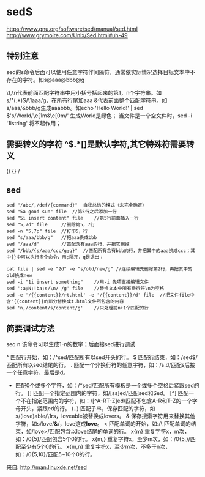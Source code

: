 
sed$
======================
<https://www.gnu.org/software/sed/manual/sed.html>
<http://www.grymoire.com/Unix/Sed.html#uh-49>

特别注意
---------------------
sed的s命令后面可以使用任意字符作间隔符，通常依实际情况选择目标文本中不存在的字符。如s@aaa@bbb@g

\1,\n代表前面匹配字符串中用小括号括起来的第1，n个字符串。如s/^\(.*\)$/\1aaa/g，在所有行尾加aaa
&代表前面整个匹配字符串。如s/aaa/&bbb/g生成aaabbb。如echo 'Hello World!' | sed $'s/World/\e[1m&\e[0m/' 生成World是绿色；
当文件是一个空文件时，sed -i '1istring' 将不起作用；

需要转义的字符	^$.*[]是默认字符,其它特殊符需要转义	
---------------------
()
{}
/


sed
---------------------
	sed "/abc/,/def/{command}"	自我总结的模式（未完全确定）
	sed "5a good sun" file	//第5行之后添加一行
	sed "5i insert content" file	//第5行前面插入一行
	sed "5,7d" file		//删除第5，7行
	sed -n "5,7p" file	//打印5，行
	sed "s/aaa/bbb/g"	//把aaa换成bbb
	sed "/aaa/d"		//匹配含有aaa的行，并把它删掉
	sed "/bbb/{s/aaa/ccc/g;q}"	//匹配所有含有bbb的行，并把其中的aaa换成ccc；其中{}中可以执行多个命令，用;隔开，q是退出；

	cat file | sed -e "2d" -e "s/old/new/g"	//连续编辑先删除第2行，再把其中的old换成new
	sed -i "1i insert something"	//用-i 先项直接编辑文件
	sed ':a;N;!ba;s/\n/ /g' file	//替换文本中所有换行符\n为空格
	sed -e '/{{content}}/rt.html' -e '/{{content}}/d' file	//把文件file中含"{{content}}的部分替换成t.html文件所包含的内容
	sed 'n,/content/s/content/g'	//只处理前n+1个匹配的行

简要调试方法
---------------------
seq	n	该命令可以生成1-n的数字；后面接sed进行调试



^ 匹配行开始，如：/^sed/匹配所有以sed开头的行。 
$ 匹配行结束，如：/sed$/匹配所有以sed结尾的行。 
. 匹配一个非换行符的任意字符，如：/s.d/匹配s后接一个任意字符，最后是d。
* 匹配0个或多个字符，如：/*sed/匹配所有模板是一个或多个空格后紧跟sed的行。 
[] 匹配一个指定范围内的字符，如/[ss]ed/匹配sed和Sed。 
[^] 匹配一个不在指定范围内的字符，如：/[^A-RT-Z]ed/匹配不包含A-R和T-Z的一个字母开头，紧跟ed的行。 
\(..\) 匹配子串，保存匹配的字符，如s/\(love\)able/\1rs，loveable被替换成lovers。 
& 保存搜索字符用来替换其他字符，如s/love/**&**/，love这成**love**。 
\< 匹配单词的开始，如:/\ 匹配单词的结束，如/love\>/匹配包含以love结尾的单词的行。 
x\{m\} 重复字符x，m次，如：/0\{5\}/匹配包含5个0的行。 
x\{m,\} 重复字符x，至少m次，如：/0\{5,\}/匹配至少有5个0的行。 
x\{m,n\} 重复字符x，至少m次，不多于n次，如：/0\{5,10\}/匹配5~10个0的行。 

来自: http://man.linuxde.net/sed


